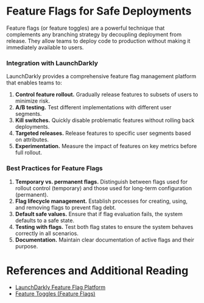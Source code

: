 # Feature Flags for Safe Deployments

Feature flags (or feature toggles) are a powerful technique that complements any branching strategy by decoupling deployment from release. They allow teams to deploy code to production without making it immediately available to users.

### Integration with LaunchDarkly

LaunchDarkly provides a comprehensive feature flag management platform that enables teams to:

1. **Control feature rollout.** Gradually release features to subsets of users to minimize risk.
2. **A/B testing.** Test different implementations with different user segments.
3. **Kill switches.** Quickly disable problematic features without rolling back deployments.
4. **Targeted releases.** Release features to specific user segments based on attributes.
5. **Experimentation.** Measure the impact of features on key metrics before full rollout.

### Best Practices for Feature Flags

1. **Temporary vs. permanent flags.** Distinguish between flags used for rollout control (temporary) and those used for long-term configuration (permanent).
2. **Flag lifecycle management.** Establish processes for creating, using, and removing flags to prevent flag debt.
3. **Default safe values.** Ensure that if flag evaluation fails, the system defaults to a safe state.
4. **Testing with flags.** Test both flag states to ensure the system behaves correctly in all scenarios.
5. **Documentation.** Maintain clear documentation of active flags and their purpose.

# References and Additional Reading

- [LaunchDarkly Feature Flag Platform](https://launchdarkly.com/)  
- [Feature Toggles (Feature Flags)](https://martinfowler.com/articles/feature-toggles.html)  